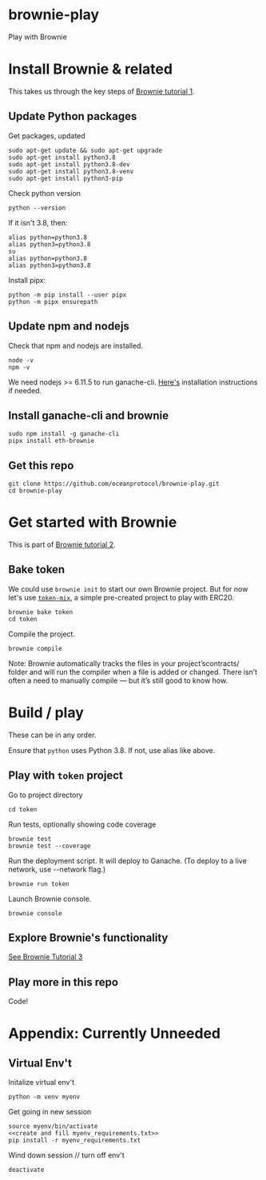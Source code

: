 # brownie-play
Play with Brownie

# Install Brownie & related

This takes us through the key steps of [Brownie tutorial 1](https://medium.com/@iamdefinitelyahuman/getting-started-with-brownie-part-1-9b2181f4cb99). 

## Update Python packages

Get packages, updated
```console
sudo apt-get update && sudo apt-get upgrade
sudo apt-get install python3.8
sudo apt-get install python3.8-dev
sudo apt-get install python3.8-venv
sudo apt-get install python3-pip
```

Check python version
```console
python --version
```

If it isn't 3.8, then:
```console
alias python=python3.8
alias python3=python3.8
su
alias python=python3.8
alias python3=python3.8
```

Install pipx:
```console
python -m pip install --user pipx
python -m pipx ensurepath
```

## Update npm and nodejs

Check that npm and nodejs are installed. 
```console
node -v
npm -v
```

We need nodejs >= 6.11.5 to run ganache-cli. [Here's](https://docs.npmjs.com/downloading-and-installing-node-js-and-npm) installation instructions if needed.

## Install ganache-cli and brownie

```console
sudo npm install -g ganache-cli
pipx install eth-brownie
```

## Get this repo
```console
git clone https://github.com/oceanprotocol/brownie-play.git
cd brownie-play
```

# Get started with Brownie
This is part of [Brownie tutorial 2](https://medium.com/better-programming/getting-started-with-brownie-part-2-615a1eec167f).

## Bake token

We could use `brownie init` to start our own Brownie project. But for now let's use [`token-mix`](https://github.com/brownie-mix/token-mix), a simple pre-created project to play with ERC20.
```
brownie bake token
cd token
```

Compile the project.
```
brownie compile
```

Note: Brownie automatically tracks the files in your project’scontracts/ folder and will run the compiler when a file is added or changed. There isn’t often a need to manually compile — but it’s still good to know how.


# Build / play

These can be in any order.

Ensure that `python` uses Python 3.8. If not, use alias like above.

## Play with `token` project

Go to project directory
```
cd token
```

Run tests, optionally showing code coverage
```
brownie test
brownie test --coverage
```

Run the deployment script. It will deploy to Ganache. (To deploy to a live network, use --network flag.)
```
brownie run token
```

Launch Brownie console.
```
brownie console
```

## Explore Brownie's functionality

[See Brownie Tutorial 3](https://medium.com/better-programming/getting-started-with-brownie-part-3-ef6bfa9867d7)

## Play more in this repo
Code!

# Appendix: Currently Unneeded

## Virtual Env't 

Initalize virtual env't
```console
python -m venv myenv
```

Get going in new session
```console
source myenv/bin/activate 
<<create and fill myenv_requirements.txt>>
pip install -r myenv_requirements.txt 
```

Wind down session // turn off env't
```console
deactivate
```
